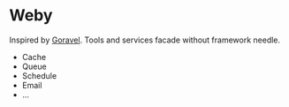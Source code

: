 # Weby

Inspired by [Goravel](https://github.com/goravel/framework). Tools and services facade without framework needle.

- Cache
- Queue
- Schedule
- Email
- ...